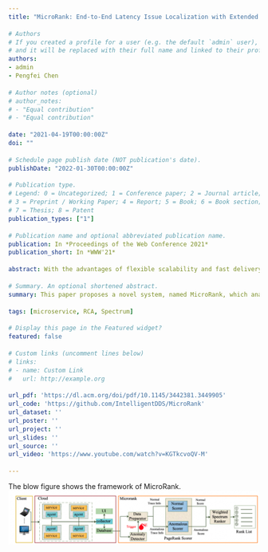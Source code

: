 ```yaml
---
title: "MicroRank: End-to-End Latency Issue Localization with Extended Spectrum Analysis in Microservice Environments"

# Authors
# If you created a profile for a user (e.g. the default `admin` user), write the username (folder name) here 
# and it will be replaced with their full name and linked to their profile.
authors:
- admin
- Pengfei Chen

# Author notes (optional)
# author_notes:
# - "Equal contribution"
# - "Equal contribution"

date: "2021-04-19T00:00:00Z"
doi: ""

# Schedule page publish date (NOT publication's date).
publishDate: "2022-01-30T00:00:00Z"

# Publication type.
# Legend: 0 = Uncategorized; 1 = Conference paper; 2 = Journal article;
# 3 = Preprint / Working Paper; 4 = Report; 5 = Book; 6 = Book section;
# 7 = Thesis; 8 = Patent
publication_types: ["1"]

# Publication name and optional abbreviated publication name.
publication: In *Proceedings of the Web Conference 2021*
publication_short: In *WWW'21*

abstract: With the advantages of flexible scalability and fast delivery, microservice has become a popular software architecture in the modern IT industry. However, the explosion in the number of service instances and complex dependencies make the troubleshooting extremely challenging in microservice environments. To help understand and troubleshoot a microservice system, the end-to-end tracing technology has been widely applied to capture the execution path of each request. Nevertheless, the tracing data are not fully leveraged by cloud and application providers when conducting latency issue localization in the microservice environment. This paper proposes a novel system, named MicroRank, which analyzes clues provided by normal and abnormal traces to locate root causes of latency issues. Once a latency issue is detected by the Anomaly Detector in MicroRank, the cause localization procedure is triggered. MicroRank first distinguishs which traces are abnormal. Then, MicroRank’s PageRank Scorer module uses the abnormal and normal trace information as its input and differentials the importance of different traces to extended spectrum techniques . Finally, the spectrum techniques can calculate the ranking list based on the weighted spectrum information from PageRank Scorer to locate root causes more effectively. The experimental evaluations on a widely-used open-source system and a production system show that MicroRank achieves excellent results not only in one root cause situation but also in two issues that happen at the same time. Moreover, MicroRank makes 6% to 22% improvement in recall in localizing root causes compared to current state-of-the-art methods.

# Summary. An optional shortened abstract.
summary: This paper proposes a novel system, named MicroRank, which analyzes clues provided by normal and abnormal traces to locate root causes of latency issues. 

tags: [microservice, RCA, Spectrum]

# Display this page in the Featured widget?
featured: false

# Custom links (uncomment lines below)
# links:
# - name: Custom Link
#   url: http://example.org

url_pdf: 'https://dl.acm.org/doi/pdf/10.1145/3442381.3449905'
url_code: 'https://github.com/IntelligentDDS/MicroRank'
url_dataset: ''
url_poster: ''
url_project: ''
url_slides: ''
url_source: ''
url_video: 'https://www.youtube.com/watch?v=KGTkcvoQV-M'

---
```

The blow figure shows the framework of MicroRank.
![MicroRank Framework](./microrank.jpg)
